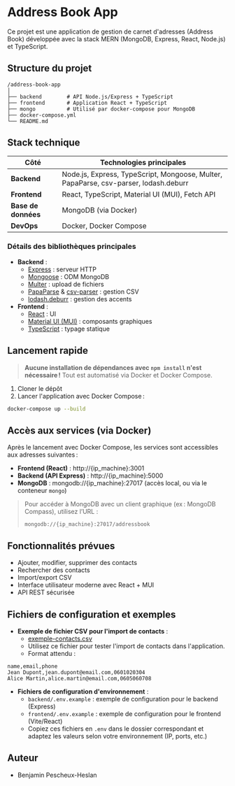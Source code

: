 # Address Book App

Ce projet est une application de gestion de carnet d'adresses (Address Book) développée avec la stack MERN (MongoDB, Express, React, Node.js) et TypeScript.

## Structure du projet

```
/address-book-app
│
├── backend        # API Node.js/Express + TypeScript
├── frontend       # Application React + TypeScript
├── mongo          # Utilisé par docker-compose pour MongoDB
├── docker-compose.yml
└── README.md
```

## Stack technique

| Côté         | Technologies principales                                 |
|--------------|---------------------------------------------------------|
| **Backend**  | Node.js, Express, TypeScript, Mongoose, Multer, PapaParse, csv-parser, lodash.deburr |
| **Frontend** | React, TypeScript, Material UI (MUI), Fetch API         |
| **Base de données** | MongoDB (via Docker)                             |
| **DevOps**   | Docker, Docker Compose                                 |

### Détails des bibliothèques principales
- **Backend** :
  - [Express](https://expressjs.com/) : serveur HTTP
  - [Mongoose](https://mongoosejs.com/) : ODM MongoDB
  - [Multer](https://github.com/expressjs/multer) : upload de fichiers
  - [PapaParse](https://www.papaparse.com/) & [csv-parser](https://www.npmjs.com/package/csv-parser) : gestion CSV
  - [lodash.deburr](https://lodash.com/docs/4.17.15#deburr) : gestion des accents
- **Frontend** :
  - [React](https://react.dev/) : UI
  - [Material UI (MUI)](https://mui.com/) : composants graphiques
  - [TypeScript](https://www.typescriptlang.org/) : typage statique

## Lancement rapide

> **Aucune installation de dépendances avec `npm install` n'est nécessaire !**
> Tout est automatisé via Docker et Docker Compose.

1. Cloner le dépôt
2. Lancer l'application avec Docker Compose :

```bash
docker-compose up --build
```

## Accès aux services (via Docker)

Après le lancement avec Docker Compose, les services sont accessibles aux adresses suivantes :

- **Frontend (React)** : http://{ip_machine}:3001
- **Backend (API Express)** : http://{ip_machine}:5000
- **MongoDB** : mongodb://{ip_machine}:27017 (accès local, ou via le conteneur `mongo`)

> Pour accéder à MongoDB avec un client graphique (ex : MongoDB Compass), utilisez l’URL :
> 
>     mongodb://{ip_machine}:27017/addressbook

## Fonctionnalités prévues

- Ajouter, modifier, supprimer des contacts
- Rechercher des contacts
- Import/export CSV
- Interface utilisateur moderne avec React + MUI
- API REST sécurisée

## Fichiers de configuration et exemples

- **Exemple de fichier CSV pour l'import de contacts** :
  - [exemple-contacts.csv](./contacts_import.csv)
  - Utilisez ce fichier pour tester l'import de contacts dans l'application.
  - Format attendu :

```csv
name,email,phone
Jean Dupont,jean.dupont@email.com,0601020304
Alice Martin,alice.martin@email.com,0605060708
```

- **Fichiers de configuration d'environnement** :
  - `backend/.env.example` : exemple de configuration pour le backend (Express)
  - `frontend/.env.example` : exemple de configuration pour le frontend (Vite/React)
  - Copiez ces fichiers en `.env` dans le dossier correspondant et adaptez les valeurs selon votre environnement (IP, ports, etc.)

## Auteur

- Benjamin Pescheux-Heslan